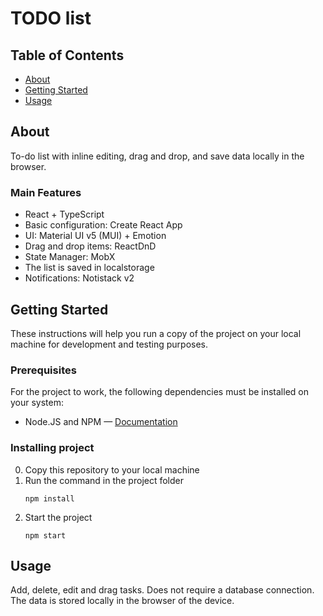 # TODO list

## Table of Contents
+ [About](#about)
+ [Getting Started](#getting_started)
+ [Usage](#usage) 

## About <a name = "about"></a>
To-do list with inline editing, drag and drop, and save data locally in the browser.

### Main Features
+ React + TypeScript
+ Basic configuration: Create React App
+ UI: Material UI v5 (MUI) + Emotion
+ Drag and drop items: ReactDnD
+ State Manager: MobX
+ The list is saved in localstorage
+ Notifications: Notistack v2

## Getting Started <a name = "getting_started"></a>
These instructions will help you run a copy of the project on your local machine for development and testing purposes.

### Prerequisites
For the project to work, the following dependencies must be installed on your system:
+ Node.JS and NPM — <a href="https://docs.npmjs.com/downloading-and-installing-node-js-and-npm" target="_blank">Documentation</a>

### Installing project
0. Copy this repository to your local machine
1. Run the command in the project folder
   ```
   npm install
   ```
2. Start the project
   ```
   npm start 
   ```

## Usage <a name = "usage"></a>
Add, delete, edit and drag tasks. Does not require a database connection. The data is stored locally in the browser of the device.
